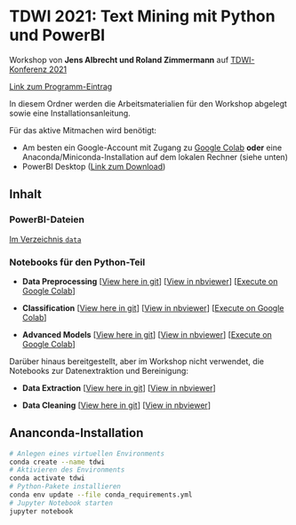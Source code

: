 # TDWI 2021: Text Mining mit Python und PowerBI

Workshop von **Jens Albrecht und Roland Zimmermann** auf [TDWI-Konferenz 2021](https://www.tdwi-konferenz.de/tdwi-2021/programm/konferenzprogramm.html#item-2976)

[Link zum Programm-Eintrag](https://www.tdwi-konferenz.de/tdwi-2021/startpage/program/conference-program/track/workshop-6.html)

In diesem Ordner werden die Arbeitsmaterialien für den Workshop abgelegt sowie eine Installationsanleitung.

Für das aktive Mitmachen wird benötigt:

  - Am besten ein Google-Account mit Zugang zu [Google Colab](http://colab.research.google.com/) **oder** eine Anaconda/Miniconda-Installation auf dem lokalen Rechner (siehe unten)
  - PowerBI Desktop ([Link zum Download](https://powerbi.microsoft.com/de-de/downloads/))

## Inhalt

### PowerBI-Dateien

[Im Verzeichnis `data`](data)

### Notebooks für den Python-Teil

  * **Data Preprocessing** 
  [[View here in git](notebooks/Data_Preprocessing.ipynb)] 
  [[View in nbviewer](https://nbviewer.ipython.org/github/jsalbr/tdwi-2021-text-mining/blob/main/notebooks/Data_Preprocessing.ipynb)] 
  [[Execute on Google Colab](https://colab.research.google.com/github/jsalbr/tdwi-2021-text-mining/blob/master/notebooks/Data_Preprocessing.ipynb)]

  * **Classification** 
  [[View here in git](notebooks/Classification.ipynb)] 
  [[View in nbviewer](https://nbviewer.ipython.org/github/jsalbr/tdwi-2021-text-mining/blob/main/notebooks/Classification.ipynb)] 
  [[Execute on Google Colab](https://colab.research.google.com/github/jsalbr/tdwi-2021-text-mining/blob/master/notebooks/Classification.ipynb)]

  * **Advanced Models** 
  [[View here in git](notebooks/Advanced.ipynb)] 
  [[View in nbviewer](https://nbviewer.ipython.org/github/jsalbr/tdwi-2021-text-mining/blob/main/notebooks/Advanced.ipynb)] 
  [[Execute on Google Colab](https://colab.research.google.com/github/jsalbr/tdwi-2021-text-mining/blob/master/notebooks/Advanced.ipynb)]


Darüber hinaus bereitgestellt, aber im Workshop nicht verwendet, die Notebooks zur Datenextraktion und Bereinigung:

  * **Data Extraction**
  [[View here in git](notebooks/Data_Extraction_Reddit.ipynb)] 
  [[View in nbviewer](https://nbviewer.ipython.org/github/jsalbr/tdwi-2021-text-mining/blob/main/notebooks/Data_Extraction_Reddit.ipynb)] 

  * **Data Cleaning**
  [[View here in git](notebooks/Data_Cleaning_Reddit.ipynb)] 
  [[View in nbviewer](https://nbviewer.ipython.org/github/jsalbr/tdwi-2021-text-mining/blob/main/notebooks/Data_Cleaning.ipynb)] 


## Ananconda-Installation

```sh
# Anlegen eines virtuellen Environments
conda create --name tdwi
# Aktivieren des Environments
conda activate tdwi
# Python-Pakete installieren
conda env update --file conda_requirements.yml
# Jupyter Notebook starten
jupyter notebook
```


